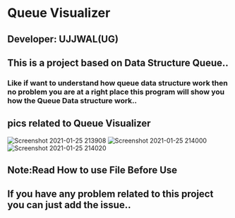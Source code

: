 # Queue Visualizer
## Developer: UJJWAL(UG)</br>
## This is a project based on Data Structure Queue..
### Like if want to understand how queue data structure work then no problem you are at a right place this program will show you how the Queue Data structure work..
## pics related to Queue Visualizer
![Screenshot 2021-01-25 213908](https://user-images.githubusercontent.com/75884061/105733774-e98c1f80-5f57-11eb-8fa5-08a87f08bb30.png)
![Screenshot 2021-01-25 214000](https://user-images.githubusercontent.com/75884061/105733782-ebee7980-5f57-11eb-908a-d92c4e8e97db.png)
![Screenshot 2021-01-25 214020](https://user-images.githubusercontent.com/75884061/105733783-ec871000-5f57-11eb-905f-4b1eacd4c2eb.png)
## Note:Read How to use File Before Use
## If you have any problem related to this project you can just add the issue..
